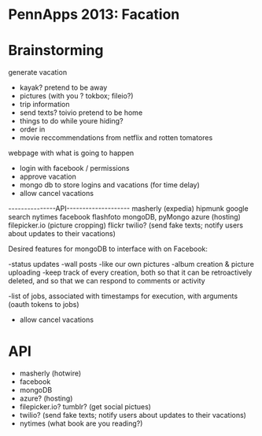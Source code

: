 PennApps 2013: Facation
========================

Brainstorming
=============

generate vacation
* kayak?
pretend to be away
* pictures (with you ? tokbox; fileio?)
* trip information
* send texts? toivio
pretend to be home
* things to do while youre hiding?
* order in
* movie reccommendations from netflix and rotten tomatores



webpage with what is going to happen
* login with facebook / permissions
* approve vacation
* mongo db to store logins and vacations (for time delay)
* allow cancel vacations



---------------API--------------------
masherly (expedia)
hipmunk
google search
nytimes
facebook
flashfoto
mongoDB, pyMongo
azure (hosting)
filepicker.io (picture cropping)
flickr
twilio? (send fake texts; notify users about updates to their vacations)


Desired features for mongoDB to interface with on Facebook:

-status updates
-wall posts
-like our own pictures
-album creation & picture uploading
-keep track of every creation, both so that it can be retroactively deleted,
 and so that we can respond to comments or activity

-list of jobs, associated with timestamps for execution, with arguments (oauth tokens to jobs)
* allow cancel vacations


API
===
* masherly (hotwire)
* facebook
* mongoDB
* azure? (hosting)
* filepicker.io? tumblr? (get social pictues)
* twilio? (send fake texts; notify users about updates to their vacations)
* nytimes (what book are you reading?)
